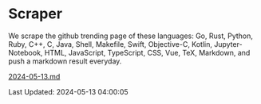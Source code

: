 # Scraper

We scrape the github trending page of these languages: Go, Rust, Python, Ruby, C++, C, Java, Shell, Makefile, Swift, Objective-C, Kotlin, Jupyter-Notebook, HTML, JavaScript, TypeScript, CSS, Vue, TeX, Markdown, and push a markdown result everyday.

[2024-05-13.md](https://github.com/yangwenmai/github-trending-backup/blob/master/2024-05-13.md)

Last Updated: 2024-05-13 04:00:05
